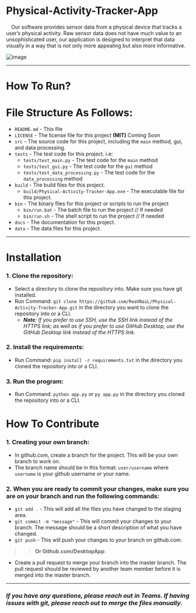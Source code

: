 # Physical-Activity-Tracker-App

&ensp;&ensp;Our software provides sensor data from a physical device that tracks a user’s physical activity. Raw sensor data does not have much value to an unsophisticated user, our application is designed to interpret that data visually in a way that is not only more appealing but also more informative.

![image](https://user-images.githubusercontent.com/59776018/206876225-3573ff34-e326-4ce5-84a9-45f6f297e61e.png)

---

# How To Run?

# File Structure As Follows:

- `README.md` - This file
- `LICENSE` - The license file for this project **(MIT)** Coming Soon
- `src` - The source code for this project, including the `main` method, gui, and data processing.
- `tests` - The test code for this project. i.e:
  - `tests/test_main.py` - The test code for the `main` method
  - `tests/test_gui.py` - The test code for the `gui` method
  - `tests/test_data_processing.py` - The test code for the `data_processing` method
- `build` - The build files for this project.
  - `build/Physical-Activity-Tracker-App.exe` - The executable file for this project.
- `bin` - The binary files for this project or scripts to run the project
  - `bin/run.bat` - The batch file to run the project // If needed
  - `bin/run.sh` - The shell script to run the project // If needed
- `docs` - The documentation for this project.
- `data` - The data files for this project.

---

# Installation

### 1. Clone the repository:

   - Select a directory to clone the repository into. Make sure you have git installed.
   - Run Command: `git clone https://github.com/ReaVNaiL/Physical-Activity-Tracker-App.git` in the directory you want to clone the repository into or a CLI.
     - ***Note**: If you prefer to use SSH, use the SSH link instead of the HTTPS link; as well as if you prefer to use GitHub Desktop, use the GitHub Desktop link instead of the HTTPS link.*

### 2. Install the requirements:
   - Run Command: `pip install -r requirements.txt` in the directory you cloned the repository into or a CLI.

### 3. Run the program:
   - Run Command: `python app.py` or `py app.py` in the directory you cloned the repository into or a CLI.

# How To Contribute

### 1. Creating your own branch:
   - In github.com, create a branch for the project. This will be your own branch to work on.
   - The branch name should be in this format: `user/username` where `username` is your github username or your name.
   
### 2. When you are ready to commit your changes, make sure you are on your branch and run the following commands:
   - `git add .` - This will add all the files you have changed to the staging area.
   - `git commit -m "message"` - This will commit your changes to your branch. The message should be a short description of what you have changed.
   - `git push` - This will push your changes to your branch on github.com.

   >>**Or Github.com/DesktopApp**:

   - Create a pull request to merge your branch into the master branch. The pull request should be reviewed by another team member before it is merged into the master branch.

---

### *If you have any questions, please reach out in Teams. If having issues with git, please reach out to merge the files manually.*

